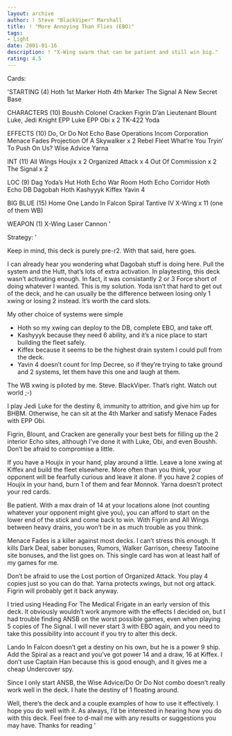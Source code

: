 ```yaml
---
layout: archive
author: ! Steve "BlackViper" Marshall
title: ! "More Annoying Than Flies (EBO)"
tags:
- Light
date: 2001-01-16
description: ! "X-Wing swarm that can be patient and still win big."
rating: 4.5
---
```

Cards: 

'STARTING (4)
Hoth 1st Marker
Hoth 4th Marker
The Signal
A New Secret Base

CHARACTERS (10)
Boushh
Colonel Cracken
Figrin D’an
Lieutenant Blount
Luke, Jedi Knight
EPP Luke
EPP Obi x 2
TK-422
Yoda

EFFECTS (10)
Do, Or Do Not
Echo Base Operations
Incom Corporation
Menace Fades
Projection Of A Skywalker x 2
Rebel Fleet
What’re You Tryin’ To Push On Us?
Wise Advice
Yarna

INT (11)
All Wings
Houjix x 2
Organized Attack x 4
Out Of Commission x 2
The Signal x 2

LOC (9)
Dag Yoda’s Hut
Hoth Echo War Room
Hoth Echo Corridor
Hoth Echo DB
Dagobah
Hoth
Kashyyyk
Kiffex
Yavin 4

BIG BLUE (15)
Home One
Lando In Falcon
Spiral
Tantive IV
X-Wing x 11 (one of them WB)

WEAPON (1)
X-Wing Laser Cannon '

Strategy: '

Keep in mind, this deck is purely pre-r2. With that said, here goes.

I can already hear you wondering what Dagobah stuff is doing here.
Pull the system and the Hutt, that’s lots of extra activation. In playtesting, this deck wasn’t activating enough. In fact, it was consistantly 2 or 3 Force short of doing whatever I wanted. This is my solution. Yoda isn’t that hard to get out of the deck, and he can usually be the difference between losing only 1 xwing or losing 2 instead. It’s worth the card slots.

My other choice of systems were simple
* Hoth so my xwing can deploy to the DB, complete EBO, and take off.
* Kashyyyk because they need 6 ability, and it’s a nice place to start building the fleet safely.
* Kiffex because it seems to be the highest drain system I could pull from the deck.
* Yavin 4 doesn’t count for Imp Decree, so if they’re trying to take ground and 2 systems, let them have this one and laugh at them.

The WB xwing is piloted by me. Steve. BlackViper. That’s right. Watch out world ;-)

I play Jedi Luke for the destiny 6, immunity to attrition, and give him up for BHBM. Otherwise, he can sit at the 4th Marker and satisfy Menace Fades with EPP Obi.

Figrin, Blount, and Cracken are generally your best bets for filling up the 2 interior Echo sites, although I’ve done it with Luke, Obi, and even Boushh. Don’t be afraid to compromise a little.

If you have a Houjix in your hand, play around a little. Leave a lone xwing at Kiffex and build the fleet elsewhere. More often than you think, your opponent will be fearfully curious and leave it alone. If you have 2 copies of Houjix in your hand, burn 1 of them and fear Monnok. Yarna doesn’t protect your red cards.

Be patient. With a max drain of 14 at your locations alone (not counting whatever your opponent might give you), you can afford to start on the lower end of the stick and come back to win. With Figrin and All Wings between heavy drains, you won’t be in as much trouble as you think.

Menace Fades is a killer against most decks. I can’t stress this enough. It kills Dark Deal, saber bonuses, Rumors, Walker Garrison, cheesy Tatooine site bonuses, and the list goes on. This single card has won at least half of my games for me.

Don’t be afraid to use the Lost portion of Organized Attack. You play 4 copies just so you can do that. Yarna protects xwings, but not org attack. Figrin will probably get it back anyway.

I tried using Heading For The Medical Frigate in an early version of this deck. It obviously wouldn’t work anymore with the effects I decided on, but I had trouble finding ANSB on the worst possible games, even when playing 5 copies of The Signal. I will never start 3 with EBO again, and you need to take this possibility into account if you try to alter this deck.

Lando In Falcon doesn’t get a destiny on his own, but he is a power 9 ship. Add the Spiral as a react and you’ve got power 14 and a draw, 16 at Kiffex. I don’t use Captain Han because this is good enough, and it gives me a cheap Undercover spy.

Since I only start ANSB, the Wise Advice/Do Or Do Not combo doesn’t really work well in the deck. I hate the destiny of 1 floating around.

Well, there’s the deck and a couple examples of how to use it effectively. I hope you do well with it. As always, I’d be interested in hearing how you do with this deck. Feel free to d-mail me with any results or suggestions you may have. Thanks for reading '